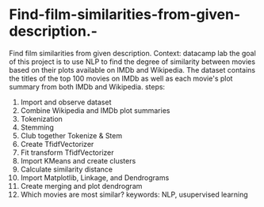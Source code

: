 # Find-film-similarities-from-given-description.-
Find film similarities from given description. Context: datacamp lab
the goal of this project is to use NLP to find the degree of similarity between movies based on their plots available on IMDb and Wikipedia.
The dataset contains the titles of the top 100 movies on IMDb as well as each movie's plot summary from both IMDb and Wikipedia.
steps:
1. Import and observe dataset
2. Combine Wikipedia and IMDb plot summaries
3. Tokenization
4. Stemming
5. Club together Tokenize & Stem
6. Create TfidfVectorizer
7. Fit transform TfidfVectorizer
8. Import KMeans and create clusters
9. Calculate similarity distance
10. Import Matplotlib, Linkage, and Dendrograms
11. Create merging and plot dendrogram
12. Which movies are most similar?
keywords: NLP, usupervised learning
